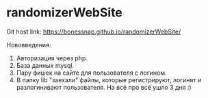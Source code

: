 # randomizerWebSite

Git host link: https://bonessnap.github.io/randomizerWebSite/

Нововведения:
1. Авторизация через php.
2. База данных mysql.
3. Пару фишек на сайте для пользователя с логином.
4. В папку lib "заехали" файлы, которые регистрируют, логинят и разлогинивают пользователя.
На всё про всё ушло 3 дня :)
